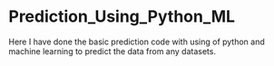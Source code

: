 # Prediction_Using_Python_ML
Here I have done the basic prediction code with using of python and machine learning to predict the data from any datasets.
